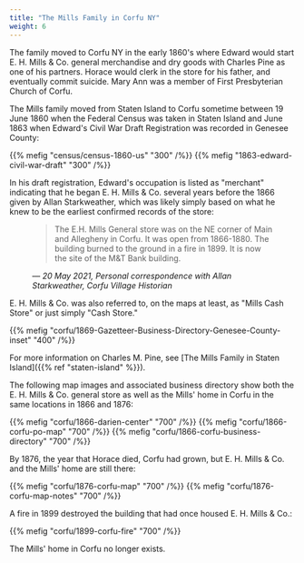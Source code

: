 ```yaml
---
title: "The Mills Family in Corfu NY"
weight: 6
---
```


The family moved to Corfu NY in the early 1860's where Edward would start E. H. Mills & Co. general merchandise and dry goods with Charles Pine as one of his partners. Horace would clerk in the store for his father, and eventually commit suicide. Mary Ann was a member of First Presbyterian Church of Corfu.

<!--more-->

The Mills family moved from Staten Island to Corfu sometime between 19 June 1860 when the Federal Census was taken in Staten Island and June 1863 when Edward's Civil War Draft Registration was recorded in Genesee County:

<div class="gallery">
  {{% mefig "census/census-1860-us" "300" /%}}
  {{% mefig "1863-edward-civil-war-draft" "300" /%}}
</div>

In his draft registration, Edward's occupation is listed as "merchant" indicating that he began E. H. Mills & Co. several years before the 1866 given by Allan Starkweather, which was likely simply based on what he knew to be the earliest confirmed records of the store:

<figure class="quote-only">
<blockquote>
The E.H. Mills General store was on the NE corner of Main and Allegheny in Corfu.  It was open from 1866-1880. The building burned to the ground in a fire in 1899.  It is now the site of the M&T Bank building.
</blockquote>
<figcaption>
— <cite>20 May 2021, Personal correspondence with Allan Starkweather, Corfu Village Historian</cite>
</figcaption>
</figure>

E. H. Mills & Co. was also referred to, on the maps at least, as "Mills Cash Store" or just simply "Cash Store."

{{% mefig "corfu/1869-Gazetteer-Business-Directory-Genesee-County-inset" "400" /%}}

For more information on Charles M. Pine, see [The Mills Family in Staten Island]({{% ref "staten-island" %}}).

The following map images and associated business directory show both the E. H. Mills & Co. general store as well as the Mills' home in Corfu in the same locations in 1866 and 1876:

{{% mefig "corfu/1866-darien-center" "700" /%}}
{{% mefig "corfu/1866-corfu-po-map" "700" /%}}
{{% mefig "corfu/1866-corfu-business-directory" "700" /%}}

By 1876, the year that Horace died, Corfu had grown, but E. H. Mills & Co. and the Mills' home are still there:

{{% mefig "corfu/1876-corfu-map" "700" /%}}
{{% mefig "corfu/1876-corfu-map-notes" "700" /%}}

A fire in 1899 destroyed the building that had once housed E. H. Mills & Co.:

{{% mefig "corfu/1899-corfu-fire" "700" /%}}

The Mills' home in Corfu no longer exists.

